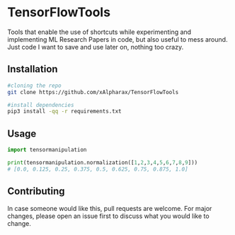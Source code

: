 # TensorFlowTools

Tools that enable the use of shortcuts while experimenting and implementing ML Research Papers in code, but also useful to mess around. Just code I want to save and use later on, nothing too crazy.

## Installation

```bash
#cloning the repo
git clone https://github.com/xAlpharax/TensorFlowTools

#install dependencies
pip3 install -qq -r requirements.txt
```

## Usage

```python
import tensormanipulation

print(tensormanipulation.normalization([1,2,3,4,5,6,7,8,9]))
# [0.0, 0.125, 0.25, 0.375, 0.5, 0.625, 0.75, 0.875, 1.0]
```

## Contributing
In case someone would like this, pull requests are welcome. For major changes, please open an issue first to discuss what you would like to change.
